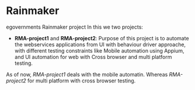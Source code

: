 # Rainmaker
egovernments Rainmaker project
In this we two projects:
* **RMA-project1** and **RMA-project2**: Purpose of this project is to automate the webservices applications from UI with behaviour driver approache, with different testing constraints like Mobile automation using Appium, and UI automation for web with Cross browser and multi platform testing.

As of now, *RMA-project1* deals with the mobile automatin. Whereas *RMA-project2* for multi platform with cross browser testing.
